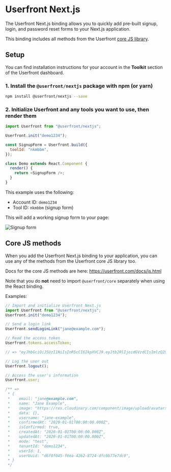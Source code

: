 # Userfront Next.js

The Userfront Next.js binding allows you to quickly add pre-built signup, login, and password reset forms to your Next.js application.

This binding includes all methods from the Userfront [core JS library](https://userfront.com/docs/js.html).

## Setup

You can find installation instructions for your account in the **Toolkit** section of the Userfront dashboard.

### 1. Install the `@userfront/nextjs` package with npm (or yarn)

```sh
npm install @userfront/nextjs --save
```

### 2. Initialize Userfront and any tools you want to use, then render them

```js
import Userfront from "@userfront/nextjs";

Userfront.init("demo1234");

const SignupForm = Userfront.build({
  toolId: "nkmbbm",
});

class Demo extends React.Component {
  render() {
    return <SignupForm />;
  }
}
```

This example uses the following:

- Account ID: `demo1234`
- Tool ID: `nkmbbm` (signup form)

This will add a working signup form to your page:

![Signup form](https://res.cloudinary.com/component/image/upload/v1597168270/permanent/signup-mod.png)

## Core JS methods

When you add the Userfront Next.js binding to your application, you can use any of the methods from the Userfront core JS library too.

Docs for the core JS methods are here: https://userfront.com/docs/js.html

Note that you do **not** need to import `@userfront/core` separately when using the React binding.

Examples:

```js
// Import and initialize Userfront Next.js
import Userfront from "@userfront/nextjs";
Userfront.init("demo1234");

// Send a login link
Userfront.sendLoginLink("jane@example.com");

// Read the access token
Userfront.tokens.accessToken;

// => "eyJhbGciOiJSUzI1NiIsInR5cCI6IkpXVCJ9.eyJtb2RlIjoidGVzdCIsImlzQ29uZmlybWVkIjp0cnVlLCJ1c2VySWQiOjEsInVzZXJVdWlkIjoiZDAwNTlmN2UtYzU0OS00NmYzLWEzYTMtOGEwNDY0MDkzZmMyIiwidGVuYW50SWQiOiJwOW55OGJkaiIsInNlc3Npb25JZCI6IjRlZjBlMjdjLTI1NDAtNDIzOS05YTJiLWRkZjgyZjE3YmExYiIsImF1dGhvcml6YXRpb24iOnsicDlueThiZGoiOnsidGVuYW50SWQiOiJwOW55OGJkaiIsIm5hbWUiOiJVc2VyZnJvbnQiLCJyb2xlcyI6WyJhZG1pbiJdLCJwZXJtaXNzaW9ucyI6W119fSwiaWF0IjoxNjE3MTQ4MDY3LCJleHAiOjE2MTk3NDAwNjd9.gYz4wxPHLY6PNp8KPEyIjLZ8QzG3-NFJGPitginuLaU"

// Log the user out
Userfront.logout();

// Access the user's information
Userfront.user;

/** =>
 * {
 *    email: "jane@example.com",
 *    name: "Jane Example",
 *    image: "https://res.cloudinary.com/component/image/upload/avatars/avatar-plain-9.png",
 *    data: {},
 *    username: "jane-example",
 *    confirmedAt: "2020-01-01T00:00:00.000Z",
 *    isConfirmed: true,
 *    createdAt: "2020-01-01T00:00:00.000Z",
 *    updatedAt: "2020-01-01T00:00:00.000Z",
 *    mode: "test",
 *    tenantId: "demo1234",
 *    userId: 1,
 *    userUuid: "d6f0f045-f6ea-4262-8724-dfc0b77e7dc9",
 * }
 */
```
